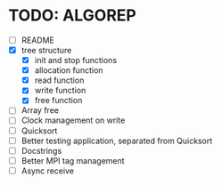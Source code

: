# TODO: ALGOREP

- [ ] README
- [x] tree structure
  - [x] init and stop functions
  - [x] allocation function
  - [x] read function
  - [x] write function
  - [x] free function
- [ ] Array free
- [ ] Clock management on write
- [ ] Quicksort
- [ ] Better testing application, separated from Quicksort
- [ ] Docstrings
- [ ] Better MPI tag management
- [ ] Async receive
